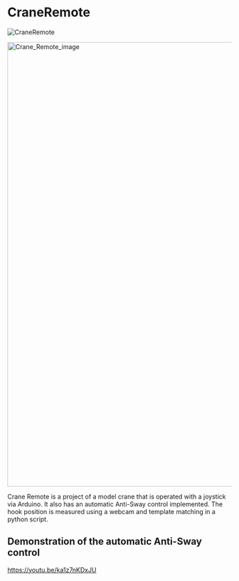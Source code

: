 # CraneRemote

![CraneRemote](https://user-images.githubusercontent.com/104222130/213153611-3e02399c-f21c-4057-81ca-d2cf3c05a388.jpg)

<img src="https://user-images.githubusercontent.com/104222130/213153611-3e02399c-f21c-4057-81ca-d2cf3c05a388.jpg" alt="Crane_Remote_image" width="1000"/>

Crane Remote is a project of a model crane that is operated with a joystick via Arduino. It also has an automatic Anti-Sway control implemented. The hook position is measured using a webcam and template matching in a python script. 

## Demonstration of the automatic Anti-Sway control

https://youtu.be/ka1z7nKDxJU
